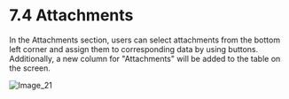 # 7.4 Attachments

In the Attachments section, users can select attachments from the bottom left corner and assign them to corresponding data by using buttons. Additionally, a new column for "Attachments" will be added to the table on the screen.

![Image_21](../../../images/image_21.png)

